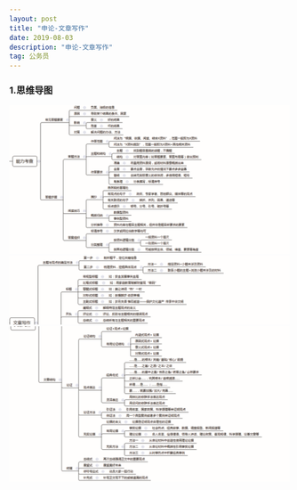 ```yaml
---
layout: post
title: "申论-文章写作"
date: 2019-08-03
description: "申论-文章写作"
tag: 公务员
---
```

### 1.思维导图
![思维导图](/images/article/gwy/sl/nlkc-dt01.jpg "思维导图01")  
![思维导图](/images/article/gwy/sl/wzxz-dt02.jpg "思维导图02")  
![思维导图](/images/article/gwy/sl/wzxz-dt03.jpg "思维导图03")
